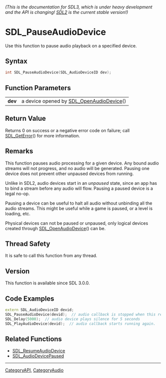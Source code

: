 ###### (This is the documentation for SDL3, which is under heavy development and the API is changing! [SDL2](https://wiki.libsdl.org/SDL2/) is the current stable version!)
# SDL_PauseAudioDevice

Use this function to pause audio playback on a specified device.

## Syntax

```c
int SDL_PauseAudioDevice(SDL_AudioDeviceID dev);

```

## Function Parameters

|             |                                                                 |
| ----------- | --------------------------------------------------------------- |
| **dev**     | a device opened by [SDL_OpenAudioDevice](SDL_OpenAudioDevice.md)() |

## Return Value

Returns 0 on success or a negative error code on failure; call
[SDL_GetError](SDL_GetError.md)() for more information.

## Remarks

This function pauses audio processing for a given device. Any bound audio
streams will not progress, and no audio will be generated. Pausing one
device does not prevent other unpaused devices from running.

Unlike in SDL2, audio devices start in an _unpaused_ state, since an app
has to bind a stream before any audio will flow. Pausing a paused device is
a legal no-op.

Pausing a device can be useful to halt all audio without unbinding all the
audio streams. This might be useful while a game is paused, or a level is
loading, etc.

Physical devices can not be paused or unpaused, only logical devices
created through [SDL_OpenAudioDevice](SDL_OpenAudioDevice.md)() can be.

## Thread Safety

It is safe to call this function from any thread.

## Version

This function is available since SDL 3.0.0.

## Code Examples

```c++
extern SDL_AudioDeviceID devid;
SDL_PauseAudioDevice(devid);  // audio callback is stopped when this returns.
SDL_Delay(5000);  // audio device plays silence for 5 seconds
SDL_PlayAudioDevice(devid);  // audio callback starts running again.
```

## Related Functions

* [SDL_ResumeAudioDevice](SDL_ResumeAudioDevice.md)
* [SDL_AudioDevicePaused](SDL_AudioDevicePaused.md)

----
[CategoryAPI](CategoryAPI.md), [CategoryAudio](CategoryAudio.md)
